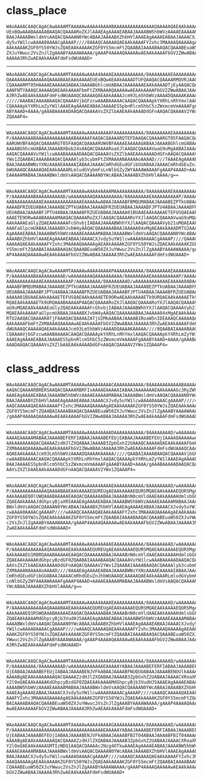# class_place

    WAoAAAACAAQCAgACAwAAAAMTAAAAAwAAAA4AAAABAAAAAAAAAAAAAAAQAAAAAQAEAAkAAAAE
    UExBQwAAABAAAAABAAQACQAAAARoZXJlAAAEAgAAAAEABAAJAAAABW5hbWVzAAAAEAAAAAMA
    BAAJAAAABWxldmVsAAQACQAAAAN0YWcABAAJAAAABXZhbHVlAAAEAgAAAAEABAAJAAAACXJv
    dy5uYW1lcwAAAA0AAAACgAAAAP////8AAAQCAAAAAQAEAAkAAAAFY2xhc3MAAAAQAAAAAgAE
    AAkAAAAKZGF0YS50YWJsZQAEAAkAAAAKZGF0YS5mcmFtZQAABAIAAAABAAQACQAAABEuaW50
    ZXJuYWwuc2VsZnJlZgAAABYAAAAWAAAA/gAAAP4AAAAQAAAAAwAEAAkAAAAFbGV2ZWwABAAJ
    AAAAA3RhZwAEAAkAAAAFdmFsdWUAAAD+

---

    WAoAAAACAAQCAgACAwAAAAMTAAAAAwAAAA4AAAAEAAAAAAAAAAA/8AAAAAAAAEAAAAAAAAAA
    QAAAAAAAAAAAAAAQAAAABAAEAAkAAAAEUExBQwAEAAkAAAADTUFQAAQACQAAAARMQVRJAAQA
    CQAAAARMT05HAAAAEAAAAAQABAAJAAAABGhlcmUABAAJAAAAAAAEAAkAAAADTjEyAAQACQAA
    AANFNTYAAAQCAAAAAQAEAAkAAAAFbmFtZXMAAAAQAAAAAwAEAAkAAAAFbGV2ZWwABAAJAAAA
    A3RhZwAEAAkAAAAFdmFsdWUAAAQCAAAAAQAEAAkAAAAJcm93Lm5hbWVzAAAADQAAAAKAAAAA
    /////AAABAIAAAABAAQACQAAAAVjbGFzcwAAABAAAAACAAQACQAAAApkYXRhLnRhYmxlAAQA
    CQAAAApkYXRhLmZyYW1lAAAEAgAAAAEABAAJAAAAES5pbnRlcm5hbC5zZWxmcmVmAAAAFgAA
    ABYAAAD+AAAA/gAAABAAAAADAAQACQAAAAVsZXZlbAAEAAkAAAADdGFnAAQACQAAAAV2YWx1
    ZQAAAP4=

---

    WAoAAAACAAQCAgACAwAAAAMTAAAAAwAAAA4AAAAFAAAAAAAAAAA/8AAAAAAAAEAAAAAAAAAA
    P/AAAAAAAABAAAAAAAAAAAAAABAAAAAFAAQACQAAAARQTEFDAAQACQAAAARGT05FAAQACQAA
    AARUWVBFAAQACQAAAARGT05FAAQACQAAAARUWVBFAAAAEAAAAAUABAAJAAAABGhlcmUABAAJ
    AAAABGhhcmUABAAJAAAABXBob24xAAQACQAAAARoaXJlAAQACQAAAAVwaG9uMgAABAIAAAAB
    AAQACQAAAAVuYW1lcwAAABAAAAADAAQACQAAAAVsZXZlbAAEAAkAAAADdGFnAAQACQAAAAV2
    YWx1ZQAABAIAAAABAAQACQAAAAlyb3cubmFtZXMAAAANAAAAAoAAAAD////7AAAEAgAAAAEA
    BAAJAAAABWNsYXNzAAAAEAAAAAIABAAJAAAACmRhdGEudGFibGUABAAJAAAACmRhdGEuZnJh
    bWUAAAQCAAAAAQAEAAkAAAARLmludGVybmFsLnNlbGZyZWYAAAAWAAAAFgAAAP4AAAD+AAAA
    EAAAAAMABAAJAAAABWxldmVsAAQACQAAAAN0YWcABAAJAAAABXZhbHVlAAAA/g==

---

    WAoAAAACAAQCAgACAwAAAAMTAAAAAwAAAA4AAAAMAAAAAAAAAAA/8AAAAAAAAEAAAAAAAAAA
    P/AAAAAAAABAAAAAAAAAAD/wAAAAAAAAQAAAAAAAAAA/8AAAAAAAAEAAAAAAAAAAP/AAAAAA
    AABAAAAAAAAAAEAAAAAAAAAAAAAAEAAAAAwABAAJAAAABFBMQUMABAAJAAAABEZPTkUABAAJ
    AAAABFRZUEUABAAJAAAABEZPTkUABAAJAAAABFRZUEUABAAJAAAABFJPTU4ABAAJAAAABFRZ
    UEUABAAJAAAABFJPTU4ABAAJAAAABFRZUEUABAAJAAAAA01BUAAEAAkAAAAETEFUSQAEAAkA
    AAAETE9ORwAAABAAAAAMAAQACQAAAARoZXJlAAQACQAAAARoYXJlAAQACQAAAAVwaG9uMQAE
    AAkAAAAEaGlyZQAEAAkAAAAFcGhvbjIABAAJAAAABWhhYXJlAAQACQAAAAVyb21uMQAEAAkA
    AAAFaGlpcmUABAAJAAAABXJvbW4yAAQACQAAAAAABAAJAAAAA04xMgAEAAkAAAADRTU2AAAE
    AgAAAAEABAAJAAAABW5hbWVzAAAAEAAAAAMABAAJAAAABWxldmVsAAQACQAAAAN0YWcABAAJ
    AAAABXZhbHVlAAAEAgAAAAEABAAJAAAACXJvdy5uYW1lcwAAAA0AAAACgAAAAP////QAAAQC
    AAAAAQAEAAkAAAAFY2xhc3MAAAAQAAAAAgAEAAkAAAAKZGF0YS50YWJsZQAEAAkAAAAKZGF0
    YS5mcmFtZQAABAIAAAABAAQACQAAABEuaW50ZXJuYWwuc2VsZnJlZgAAABYAAAAWAAAA/gAA
    AP4AAAAQAAAAAwAEAAkAAAAFbGV2ZWwABAAJAAAAA3RhZwAEAAkAAAAFdmFsdWUAAAD+

---

    WAoAAAACAAQCAgACAwAAAAMTAAAAAwAAAA4AAAAPAAAAAAAAAAA/8AAAAAAAAEAAAAAAAAAA
    P/AAAAAAAABAAAAAAAAAAD/wAAAAAAAAQAAAAAAAAAA/8AAAAAAAAEAAAAAAAAAAP/AAAAAA
    AABAAAAAAAAAAEAAAAAAAAAAP/AAAAAAAAA/8AAAAAAAAD/wAAAAAAAAAAAAEAAAAA8ABAAJ
    AAAABFBMQUMABAAJAAAABEZPTkUABAAJAAAABFRZUEUABAAJAAAABEZPTkUABAAJAAAABFRZ
    UEUABAAJAAAABFJPTU4ABAAJAAAABFRZUEUABAAJAAAABFJPTU4ABAAJAAAABFRZUEUABAAJ
    AAAAA01BUAAEAAkAAAAETEFUSQAEAAkAAAAETE9ORwAEAAkAAAAETk9URQAEAAkAAAAETk9U
    RQAEAAkAAAAETk9URQAAABAAAAAPAAQACQAAAARoZXJlAAQACQAAAARoYXJlAAQACQAAAAVw
    aG9uMQAEAAkAAAAEaGlyZQAEAAkAAAAFcGhvbjIABAAJAAAABWhhYXJlAAQACQAAAAVyb21u
    MQAEAAkAAAAFaGlpcmUABAAJAAAABXJvbW4yAAQACQAAAAAABAAJAAAAA04xMgAEAAkAAAAD
    RTU2AAQACQAAAARATjFAAAQACQAAAAZATjU2MkAABAAJAAAAB1RoaW5nIDEAAAQCAAAAAQAE
    AAkAAAAFbmFtZXMAAAAQAAAAAwAEAAkAAAAFbGV2ZWwABAAJAAAAA3RhZwAEAAkAAAAFdmFs
    dWUAAAQCAAAAAQAEAAkAAAAJcm93Lm5hbWVzAAAADQAAAAKAAAAA////8QAABAIAAAABAAQA
    CQAAAAVjbGFzcwAAABAAAAACAAQACQAAAApkYXRhLnRhYmxlAAQACQAAAApkYXRhLmZyYW1l
    AAAEAgAAAAEABAAJAAAAES5pbnRlcm5hbC5zZWxmcmVmAAAAFgAAABYAAAD+AAAA/gAAABAA
    AAADAAQACQAAAAVsZXZlbAAEAAkAAAADdGFnAAQACQAAAAV2YWx1ZQAAAP4=

# class_address

    WAoAAAACAAQCAgACAwAAAAMTAAAAAwAAAA4AAAACAAAAAAAAAAA/8AAAAAAAAAAAABAAAAAC
    AAQACQAAAARBRERSAAQACQAAAARBRFIxAAAAEAAAAAIABAAJAAAAAAAEAAkAAAAGc3RyZWV0
    AAAEAgAAAAEABAAJAAAABW5hbWVzAAAAEAAAAAMABAAJAAAABWxldmVsAAQACQAAAAN0YWcA
    BAAJAAAABXZhbHVlAAAEAgAAAAEABAAJAAAACXJvdy5uYW1lcwAAAA0AAAACgAAAAP////4A
    AAQCAAAAAQAEAAkAAAAFY2xhc3MAAAAQAAAAAgAEAAkAAAAKZGF0YS50YWJsZQAEAAkAAAAK
    ZGF0YS5mcmFtZQAABAIAAAABAAQACQAAABEuaW50ZXJuYWwuc2VsZnJlZgAAABYAAAAWAAAA
    /gAAAP4AAAAQAAAAAwAEAAkAAAAFbGV2ZWwABAAJAAAAA3RhZwAEAAkAAAAFdmFsdWUAAAD+
    

---

    WAoAAAACAAQCAgACAwAAAAMTAAAAAwAAAA4AAAADAAAAAAAAAAA/8AAAAAAAAD/wAAAAAAAA
    AAAAEAAAAAMABAAJAAAABEFERFIABAAJAAAABEFEUjEABAAJAAAABEFEUjIAAAAQAAAAAwAE
    AAkAAAAAAAQACQAAAAZzdHJlZXQABAAJAAAAB3ZpbGxhZ2UAAAQCAAAAAQAEAAkAAAAFbmFt
    ZXMAAAAQAAAAAwAEAAkAAAAFbGV2ZWwABAAJAAAAA3RhZwAEAAkAAAAFdmFsdWUAAAQCAAAA
    AQAEAAkAAAAJcm93Lm5hbWVzAAAADQAAAAKAAAAA/////QAABAIAAAABAAQACQAAAAVjbGFz
    cwAAABAAAAACAAQACQAAAApkYXRhLnRhYmxlAAQACQAAAApkYXRhLmZyYW1lAAAEAgAAAAEA
    BAAJAAAAES5pbnRlcm5hbC5zZWxmcmVmAAAAFgAAABYAAAD+AAAA/gAAABAAAAADAAQACQAA
    AAVsZXZlbAAEAAkAAAADdGFnAAQACQAAAAV2YWx1ZQAAAP4=

---

    WAoAAAACAAQCAgACAwAAAAMTAAAAAwAAAA4AAAAEAAAAAAAAAAA/8AAAAAAAAD/wAAAAAAAA
    P/AAAAAAAAAAAAAQAAAABAAEAAkAAAAEQUREUgAEAAkAAAAEQURSMQAEAAkAAAAEQURSMgAE
    AAkAAAAEQ0lUWQAAABAAAAAEAAQACQAAAAAABAAJAAAABnN0cmVldAAEAAkAAAAHdmlsbGFn
    ZQAEAAkAAAAJdGhpcyBjaXR5AAAEAgAAAAEABAAJAAAABW5hbWVzAAAAEAAAAAMABAAJAAAA
    BWxldmVsAAQACQAAAAN0YWcABAAJAAAABXZhbHVlAAAEAgAAAAEABAAJAAAACXJvdy5uYW1l
    cwAAAA0AAAACgAAAAP////wAAAQCAAAAAQAEAAkAAAAFY2xhc3MAAAAQAAAAAgAEAAkAAAAK
    ZGF0YS50YWJsZQAEAAkAAAAKZGF0YS5mcmFtZQAABAIAAAABAAQACQAAABEuaW50ZXJuYWwu
    c2VsZnJlZgAAABYAAAAWAAAA/gAAAP4AAAAQAAAAAwAEAAkAAAAFbGV2ZWwABAAJAAAAA3Rh
    ZwAEAAkAAAAFdmFsdWUAAAD+

---

    WAoAAAACAAQCAgACAwAAAAMTAAAAAwAAAA4AAAAEAAAAAAAAAAA/8AAAAAAAAD/wAAAAAAAA
    P/AAAAAAAAAAAAAQAAAABAAEAAkAAAAEQUREUgAEAAkAAAAEQURSMQAEAAkAAAAEQURSMgAE
    AAkAAAAEU1RBRQAAABAAAAAEAAQACQAAAAAABAAJAAAABnN0cmVldAAEAAkAAAAHdmlsbGFn
    ZQAEAAkAAAAKdGhpcyBzdGF0ZQAABAIAAAABAAQACQAAAAVuYW1lcwAAABAAAAADAAQACQAA
    AAVsZXZlbAAEAAkAAAADdGFnAAQACQAAAAV2YWx1ZQAABAIAAAABAAQACQAAAAlyb3cubmFt
    ZXMAAAANAAAAAoAAAAD////8AAAEAgAAAAEABAAJAAAABWNsYXNzAAAAEAAAAAIABAAJAAAA
    CmRhdGEudGFibGUABAAJAAAACmRhdGEuZnJhbWUAAAQCAAAAAQAEAAkAAAARLmludGVybmFs
    LnNlbGZyZWYAAAAWAAAAFgAAAP4AAAD+AAAAEAAAAAMABAAJAAAABWxldmVsAAQACQAAAAN0
    YWcABAAJAAAABXZhbHVlAAAA/g==

---

    WAoAAAACAAQCAgACAwAAAAMTAAAAAwAAAA4AAAAEAAAAAAAAAAA/8AAAAAAAAD/wAAAAAAAA
    P/AAAAAAAAAAAAAQAAAABAAEAAkAAAAEQUREUgAEAAkAAAAEQURSMQAEAAkAAAAEQURSMgAE
    AAkAAAAEQ1RSWQAAABAAAAAEAAQACQAAAAAABAAJAAAABnN0cmVldAAEAAkAAAAHdmlsbGFn
    ZQAEAAkAAAAMdGhpcyBjb3VudHJ5AAAEAgAAAAEABAAJAAAABW5hbWVzAAAAEAAAAAMABAAJ
    AAAABWxldmVsAAQACQAAAAN0YWcABAAJAAAABXZhbHVlAAAEAgAAAAEABAAJAAAACXJvdy5u
    YW1lcwAAAA0AAAACgAAAAP////wAAAQCAAAAAQAEAAkAAAAFY2xhc3MAAAAQAAAAAgAEAAkA
    AAAKZGF0YS50YWJsZQAEAAkAAAAKZGF0YS5mcmFtZQAABAIAAAABAAQACQAAABEuaW50ZXJu
    YWwuc2VsZnJlZgAAABYAAAAWAAAA/gAAAP4AAAAQAAAAAwAEAAkAAAAFbGV2ZWwABAAJAAAA
    A3RhZwAEAAkAAAAFdmFsdWUAAAD+

---

    WAoAAAACAAQCAgACAwAAAAMTAAAAAwAAAA4AAAAGAAAAAAAAAAA/8AAAAAAAAD/wAAAAAAAA
    P/AAAAAAAAA/8AAAAAAAAD/wAAAAAAAAAAAAEAAAAAYABAAJAAAABEFERFIABAAJAAAABEFE
    UjEABAAJAAAABEFEUjIABAAJAAAABENJVFkABAAJAAAABFNUQUUABAAJAAAABENUUlkAAAAQ
    AAAABgAEAAkAAAAAAAQACQAAAAZzdHJlZXQABAAJAAAAB3ZpbGxhZ2UABAAJAAAACXRoaXMg
    Y2l0eQAEAAkAAAAKdGhpcyBzdGF0ZQAEAAkAAAAMdGhpcyBjb3VudHJ5AAAEAgAAAAEABAAJ
    AAAABW5hbWVzAAAAEAAAAAMABAAJAAAABWxldmVsAAQACQAAAAN0YWcABAAJAAAABXZhbHVl
    AAAEAgAAAAEABAAJAAAACXJvdy5uYW1lcwAAAA0AAAACgAAAAP////oAAAQCAAAAAQAEAAkA
    AAAFY2xhc3MAAAAQAAAAAgAEAAkAAAAKZGF0YS50YWJsZQAEAAkAAAAKZGF0YS5mcmFtZQAA
    BAIAAAABAAQACQAAABEuaW50ZXJuYWwuc2VsZnJlZgAAABYAAAAWAAAA/gAAAP4AAAAQAAAA
    AwAEAAkAAAAFbGV2ZWwABAAJAAAAA3RhZwAEAAkAAAAFdmFsdWUAAAD+

---

    WAoAAAACAAQCAgACAwAAAAMTAAAAAwAAAA4AAAAGAAAAAAAAAAA/8AAAAAAAAD/wAAAAAAAA
    P/AAAAAAAAAAAAAAAAAAAAAAAAAAAAAAAAAAEAAAAAYABAAJAAAABEFERFIABAAJAAAABEFE
    UjEABAAJAAAABEFEUjIABAAJAAAABENJVFkABAAJAAAABFBIT04ABAAJAAAABFBIT04AAAAQ
    AAAABgAEAAkAAAAAAAQACQAAAAZzdHJlZXQABAAJAAAAB3ZpbGxhZ2UABAAJAAAACXRoaXMg
    Y2l0eQAEAAkAAAAGMTIzNDQ1AAQACQAAAAc2Nzg4OTkwAAAEAgAAAAEABAAJAAAABW5hbWVz
    AAAAEAAAAAMABAAJAAAABWxldmVsAAQACQAAAAN0YWcABAAJAAAABXZhbHVlAAAEAgAAAAEA
    BAAJAAAACXJvdy5uYW1lcwAAAA0AAAACgAAAAP////oAAAQCAAAAAQAEAAkAAAAFY2xhc3MA
    AAAQAAAAAgAEAAkAAAAKZGF0YS50YWJsZQAEAAkAAAAKZGF0YS5mcmFtZQAABAIAAAABAAQA
    CQAAABEuaW50ZXJuYWwuc2VsZnJlZgAAABYAAAAWAAAA/gAAAP4AAAAQAAAAAwAEAAkAAAAF
    bGV2ZWwABAAJAAAAA3RhZwAEAAkAAAAFdmFsdWUAAAD+

